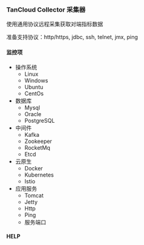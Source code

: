 ### TanCloud Collector 采集器  

使用通用协议远程采集获取对端指标数据  

准备支持协议：http/https, jdbc, ssh, telnet, jmx, ping

#### 监控项   

* 操作系统
  * Linux
  * Windows
  * Ubuntu
  * CentOs
* 数据库
  * Mysql
  * Oracle
  * PostgreSQL
* 中间件   
  * Kafka
  * Zookeeper
  * RocketMq
  * Etcd  
* 云原生  
  * Docker  
  * Kubernetes  
  * Istio  
* 应用服务  
  * Tomcat
  * Jetty
  * Http
  * Ping
  * 服务端口

#### HELP


